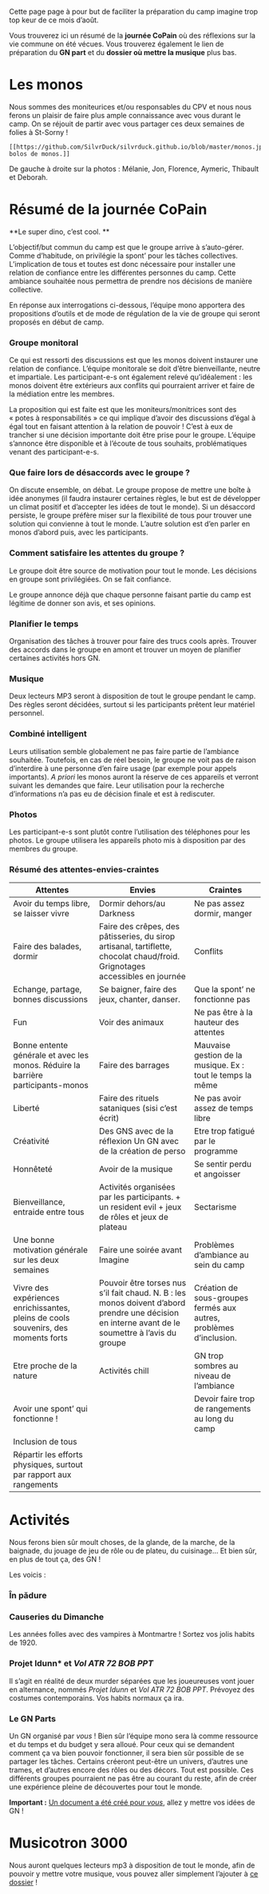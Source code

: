 Cette page page à pour but de faciliter la préparation du camp imagine trop top keur de ce mois d’août.

Vous trouverez ici un résumé de la **journée CoPain** où des réflexions sur la vie commune on été vécues. Vous trouverez également le lien de préparation du **GN part** et du **dossier où mettre la musique** plus bas.

# Les monos

Nous sommes des moniteurices et/ou responsables du CPV et nous nous ferons un plaisir de faire plus ample connaissance avec vous durant le camp. On se réjouit de partir avec vous partager ces deux semaines de folies à St-Sorny !

```
[[https://github.com/SilvrDuck/silvrduck.github.io/blob/master/monos.jpg|Ces bolos de monos.]]
```

De gauche à droite sur la photos : Mélanie, Jon, Florence, Aymeric, Thibault et Deborah.

# Résumé de la journée CoPain

**Le super dino, c’est cool. **

L’objectif/but commun du camp est que le groupe arrive à s’auto-gérer. Comme d’habitude, on privilégie la spont’ pour les tâches collectives. L’implication de tous et toutes est donc nécessaire pour installer une relation de confiance entre les différentes personnes du camp. Cette ambiance souhaitée nous permettra de prendre nos décisions de manière collective. 

En réponse aux interrogations ci-dessous, l’équipe mono apportera des propositions d’outils et de mode de régulation de la vie de groupe qui seront proposés en début de camp.

### Groupe monitoral

Ce qui est ressorti des discussions est que les monos doivent instaurer une relation de confiance. L’équipe monitorale se doit d’être bienveillante, neutre et impartiale. Les participant-e-s ont également relevé qu’idéalement : les monos doivent être extérieurs aux conflits qui pourraient arriver et faire de la médiation entre les membres. 

La proposition qui est faite est que les moniteurs/monitrices sont des « potes à responsabilités » ce qui implique d’avoir des discussions d’égal à égal tout en faisant attention à la relation de pouvoir ! C’est à eux de trancher si une décision importante doit être prise pour le groupe. L’équipe s’annonce être disponible et à l’écoute de tous souhaits, problématiques venant des participant-e-s.

### Que faire lors de désaccords avec le groupe ? 

 On discute ensemble, on débat. Le groupe propose de mettre une boîte à idée anonymes (il faudra instaurer certaines règles, le but est de développer un climat positif et d’accepter les idées de tout le monde). Si un désaccord persiste, le groupe préfère miser sur la flexibilité de tous pour trouver une solution qui convienne à tout le monde. L’autre solution est d’en parler en monos d’abord puis, avec les participants. 

### Comment satisfaire les attentes du groupe ? 

Le groupe doit être source de motivation pour tout le monde. Les décisions en groupe sont privilégiées. On se fait confiance.

Le groupe annonce déjà que chaque personne faisant partie du camp est légitime de donner son avis, et ses opinions. 

### Planifier le temps

Organisation des tâches à trouver pour faire des trucs cools après. Trouver des accords dans le groupe en amont et trouver un moyen de planifier certaines activités hors GN. 

### Musique

Deux lecteurs MP3 seront à disposition de tout le groupe pendant le camp. Des règles seront décidées, surtout si les participants  prêtent leur matériel personnel.  

### Combiné intelligent

Leurs utilisation semble globalement ne pas faire partie de l’ambiance souhaitée. Toutefois, en cas de réel besoin, le groupe ne voit pas de raison d’interdire à une personne d’en faire usage (par exemple pour appels importants). *A priori* les monos auront la réserve de ces appareils et verront suivant les demandes que faire. Leur utilisation pour la recherche d’informations n’a pas eu de décision finale et est à rediscuter.

### Photos

Les participant-e-s sont plutôt contre l’utilisation des téléphones pour les photos. Le groupe utilisera les appareils photo mis à disposition par des membres du groupe. 

### Résumé des attentes-envies-craintes 

| Attentes                                                     | Envies                                                       | Craintes                                                     |
| ------------------------------------------------------------ | ------------------------------------------------------------ | ------------------------------------------------------------ |
| Avoir du temps libre, se laisser vivre                       | Dormir dehors/au Darkness                                    | Ne pas assez dormir, manger                                  |
| Faire des balades, dormir                                    | Faire des crêpes, des pâtisseries, du sirop   artisanal, tartiflette, chocolat chaud/froid.   Grignotages accessibles en journée | Conflits                                                     |
| Echange, partage, bonnes discussions                         | Se baigner, faire des jeux, chanter, danser.                 | Que la spont’ ne fonctionne pas                              |
| Fun                                                          | Voir des animaux                                             | Ne pas être à la hauteur des attentes                        |
| Bonne entente générale et avec les monos. Réduire la   barrière participants-monos | Faire des barrages                                           | Mauvaise gestion de la musique. Ex : tout le   temps la même |
| Liberté                                                      | Faire des rituels sataniques (sisi c’est écrit)              | Ne pas avoir assez de temps libre                            |
| Créativité                                                   | Des GNS avec de la réflexion   Un GN avec de la création de perso | Etre trop fatigué par le programme                           |
| Honnêteté                                                    | Avoir de la musique                                          | Se sentir perdu et angoisser                                 |
| Bienveillance, entraide entre tous                           | Activités organisées par les participants.     + un resident evil   + jeux de rôles et jeux de plateau | Sectarisme                                                   |
| Une bonne motivation générale sur les deux semaines          | Faire une soirée avant Imagine                               | Problèmes d’ambiance au sein du camp                         |
| Vivre des expériences enrichissantes, pleins de   cools souvenirs, des moments forts | Pouvoir être torses nus s’il fait chaud.    N. B : les monos doivent d’abord prendre une   décision en interne avant de le soumettre à l’avis du groupe | Création de sous-groupes fermés aux autres,   problèmes d’inclusion. |
| Etre proche de la nature                                     | Activités chill                                              | GN trop sombres au niveau de l’ambiance                      |
| Avoir une spont’ qui fonctionne !                            |                                                              | Devoir faire trop de rangements au long du camp              |
| Inclusion de tous                                            |                                                              |                                                              |
| Répartir les efforts physiques, surtout par rapport   aux rangements |                                                              |                                                              |



# Activités

Nous ferons bien sûr moult choses, de la glande, de la marche, de la baignade, du jouage de jeu de rôle ou de plateu, du cuisinage… Et bien sûr, en plus de tout ça, des GN ! 

Les voicis :

### În pădure

### Causeries du Dimanche

Les années folles avec des vampires à Montmartre ! Sortez vos jolis habits de 1920.

### Projet Idunn* et *Vol ATR 72 BOB PPT*

Il s’agit en réalité de deux murder séparées que les joueureuses vont jouer en alternance, nommés *Projet Idunn* et *Vol ATR 72 BOB PPT*. Prévoyez des costumes contemporains. Vos habits normaux ça ira.

### Le GN Parts

Un GN organisé par *vous* ! Bien sûr l’équipe mono sera là comme ressource et du temps et du budget y sera alloué. Pour ceux qui se demandent comment ça va bien pouvoir fonctionner, il sera bien sûr possible de se partager les tâches. Certains créeront peut-être un univers, d’autres une trames, et d’autres encore des rôles ou des décors. Tout est possible. Ces différents groupes pourraient ne pas être au courant du reste, afin de créer une expérience pleine de découvertes pour tout le monde.

**Important :** [Un document a été créé pour *vous*](!https://docs.google.com/document/d/1MhYvLxdCNHgLoeZMCVwXye0EkrCCcs08uuaEztl6B_M/edit?usp=sharing), allez y mettre vos idées de GN !



# Musicotron 3000

Nous auront quelques lecteurs mp3 à disposition de tout le monde, afin de pouvoir y mettre votre musique, vous pouvez aller simplement l’ajouter à [ce dossier](https://drive.google.com/drive/folders/1DL6h70Q3H29H3r1PpXmL6F-oYV1wa8bH?usp=sharing) !